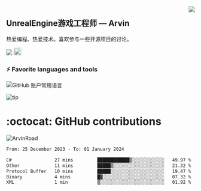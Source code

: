 <img align="right" src="https://count.getloli.com/get/@:ArvinRoad?theme=rule34">

## UnrealEngine游戏工程师 — Arvin

热爱编程、热爱技术。喜欢参与一些开源项目的讨论。

![](https://visitor-badge.glitch.me/badge?page_id=ArvinRoad.ArvinRoad)
[<img alt="github" src="https://img.shields.io/badge/github-ArvinRoad-8da0cb?style=for-the-badge&labelColor=555555&logo=github" height="20">](https://github.com/ArvinRoad)

### ⚡ Favorite languages and tools
![GitHub 账户常用语言](https://github-stats.ubrong.com/api/top-langs/?username=ArvinRoad&layout=compact&theme=tokyonight)

![tip](https://badgen.net/badge/C++/UE/orange?icon=bitcoin-lightning)

# :octocat: GitHub contributions

<img src="https://github-readme-stats.vercel.app/api?username=ArvinRoad&show_icons=true&count_private=true&theme=algolia" alt="ArvinRoad" />

<!--START_SECTION:waka-->

```txt
From: 25 December 2023 - To: 01 January 2024

C#                27 mins         ████████████▒░░░░░░░░░░░░   49.97 %
Other             11 mins         █████▒░░░░░░░░░░░░░░░░░░░   21.32 %
Protocol Buffer   10 mins         █████░░░░░░░░░░░░░░░░░░░░   19.47 %
Binary            4 mins          █▓░░░░░░░░░░░░░░░░░░░░░░░   07.32 %
XML               1 min           ▒░░░░░░░░░░░░░░░░░░░░░░░░   01.92 %
```

<!--END_SECTION:waka-->
